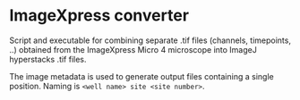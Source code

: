 # ImageXpress converter
Script and executable for combining separate .tif files (channels, timepoints, ..) obtained from the ImageXpress Micro 4 microscope into ImageJ hyperstacks .tif files.

The image metadata is used to generate output files containing a single position. Naming is `<well name> site <site number>`.
